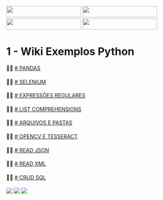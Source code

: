 <img src="http://ForTheBadge.com/images/badges/made-with-python.svg" width="200" height="30"> <img src="https://img.shields.io/badge/Made%20with-Jupyter-orange?style=for-the-badge&logo=Jupyter" width="200" height="30"><br>
<img src="https://img.shields.io/badge/Made%20with-Markdown-1f425f.svg" width="200" height="30"> <img src="https://img.shields.io/badge/Made%20for-VSCode-1f425f.svg" width="200" height="30">


# 1 - Wiki Exemplos Python

  🙋‍♀️ [# PANDAS](https://github.com/edenilsonsantos/Exemplos-Python/blob/main/Pandas.ipynb)
####
  🙋‍♀️ [# SELENIUM](https://github.com/edenilsonsantos/Exemplos-Python/blob/main/Selenium.ipynb)
####
  🙋‍♀️ [# EXPRESSÕES REGULARES](https://github.com/edenilsonsantos/Exemplos-Python/blob/main/Regex.ipynb)
####
  🙋‍♀️ [# LIST COMPREHENSIONS](https://github.com/edenilsonsantos/Exemplos-Python/blob/main/List_Comprehensions.ipynb)
####
  🙋‍♀️ [# ARQUIVOS E PASTAS](https://github.com/edenilsonsantos/Exemplos-Python/blob/main/Files_and_Folders.ipynb)
####
  🙋‍♀️ [# OPENCV E TESSERACT](https://github.com/edenilsonsantos/Exemplos-Python/blob/main/Manipulando_Imagens.ipynb)
####
  🙋‍♀️ [# READ JSON](https://github.com/edenilsonsantos/Exemplos-Python/blob/main/Read_Json.ipynb)
####
  🙋‍♀️ [# READ XML](https://github.com/edenilsonsantos/Exemplos-Python/blob/main/Read_XML.ipynb)
####
  🙋‍♀️ [# CRUD SQL](https://github.com/edenilsonsantos/Exemplos-Python/blob/main/SQL.ipynb)
####

[<img src="https://img.shields.io/badge/YouTube-FF0000?style=for-the-badge&logo=youtube&logoColor=white">](https://www.youtube.com/@pcaomaximo)
[<img src="https://img.shields.io/badge/LinkedIn-0077B5?style=for-the-badge&logo=linkedin&logoColor=white">](https://www.linkedin.com/in/edenilson-fernandes-dos-santos-57a1b276)
[<img src="https://img.shields.io/badge/WhatsApp-25D366?style=for-the-badge&logo=whatsapp&logoColor=white">](https://wa.link/y7bzvq)



